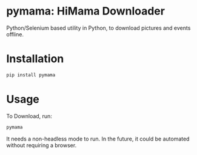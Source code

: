 # pymama: HiMama Downloader

Python/Selenium based utility in Python, to download 
pictures and events offline.

# Installation

```bash
pip install pymama
```

# Usage

To Download, run:

```bash
pymama
```

It needs a non-headless mode to run. In the future, it could be automated
without requiring a browser.
